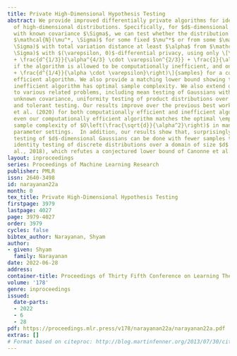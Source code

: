 ```yaml
---
title: Private High-Dimensional Hypothesis Testing
abstract: We provide improved differentially private algorithms for identity testing
  of high-dimensional distributions. Specifically, for $d$-dimensional Gaussian distributions
  with known covariance $\Sigma$, we can test whether the distribution comes from
  $\mathcal{N}(\mu^*, \Sigma)$ for some fixed $\mu^*$ or from some $\mathcal{N}(\mu,
  \Sigma)$ with total variation distance at least $\alpha$ from $\mathcal{N}(\mu^*,
  \Sigma)$ with $(\varepsilon, 0)$-differential privacy, using only \[\tilde{O}\left(\frac{d^{1/2}}{\alpha^2}
  + \frac{d^{1/3}}{\alpha^{4/3} \cdot \varepsilon^{2/3}} + \frac{1}{\alpha \cdot \varepsilon}\right)\]{samples}
  if the algorithm is allowed to be computationally inefficient, and only  \[\tilde{O}\left(\frac{d^{1/2}}{\alpha^2}
  + \frac{d^{1/4}}{\alpha \cdot \varepsilon}\right)\]{samples} for a computationally
  efficient algorithm. We also provide a matching lower bound showing that our computationally
  inefficient algorithm has optimal sample complexity. We also extend our algorithms
  to various related problems, including mean testing of Gaussians with bounded but
  unknown covariance, uniformity testing of product distributions over $\{-1, 1\}^d$,
  and tolerant testing. Our results improve over the previous best work of Canonne
  et al. (2020) for both computationally efficient and inefficient algorithms, and
  even our computationally efficient algorithm matches the optimal \emph{non-private}
  sample complexity of $O\left(\frac{\sqrt{d}}{\alpha^2}\right)$ in many standard
  parameter settings.  In addition, our results show that, surprisingly, private identity
  testing of $d$-dimensional Gaussians can be done with fewer samples than private
  identity testing of discrete distributions over a domain of size $d$ (Acharya et
  al., 2018), which refutes a conjectured lower bound of Canonne et al. (2020).
layout: inproceedings
series: Proceedings of Machine Learning Research
publisher: PMLR
issn: 2640-3498
id: narayanan22a
month: 0
tex_title: Private High-Dimensional Hypothesis Testing
firstpage: 3979
lastpage: 4027
page: 3979-4027
order: 3979
cycles: false
bibtex_author: Narayanan, Shyam
author:
- given: Shyam
  family: Narayanan
date: 2022-06-28
address:
container-title: Proceedings of Thirty Fifth Conference on Learning Theory
volume: '178'
genre: inproceedings
issued:
  date-parts:
  - 2022
  - 6
  - 28
pdf: https://proceedings.mlr.press/v178/narayanan22a/narayanan22a.pdf
extras: []
# Format based on citeproc: http://blog.martinfenner.org/2013/07/30/citeproc-yaml-for-bibliographies/
---
```

